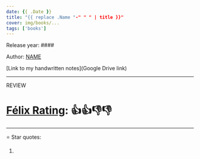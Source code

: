 ```yaml
---
date: {{ .Date }}
title: "{{ replace .Name "-" " " | title }}"
cover: img/books/...
tags: ['books']
---
```


Release year: ####

Author: [NAME]()

[Link to my handwritten notes](Google Drive link)

---

REVIEW

# [Félix Rating](/posts/2023/10/my-book-ratings-explained/): 👍👍👎👎

---

:star: Star quotes:

1.

